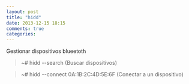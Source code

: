 ```yaml
---
layout: post
title: "hidd"
date: 2013-12-15 18:15
comments: true
categories: 
---
```

Gestionar dispositivos blueetoth

>~# hidd --search (Buscar dispositivos)

>~# hidd --connect 0A:1B:2C:4D:5E:6F (Conectar a un dispositivo)

